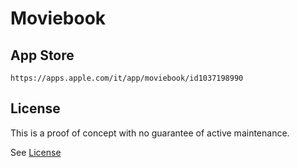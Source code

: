 Moviebook
===

## App Store
`https://apps.apple.com/it/app/moviebook/id1037198990`

## License
This is a proof of concept with no guarantee of active maintenance.

See [License](./LICENSE.md)
